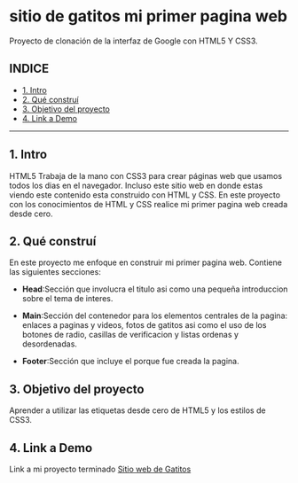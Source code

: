 # sitio de gatitos mi primer pagina web
Proyecto de clonación de la interfaz de Google con HTML5 Y CSS3.
## **INDICE**
* [1. Intro](#)
* [2. Qué construí](#)
* [3. Objetivo del proyecto](#)
* [4. Link a Demo](#)

****

## 1. Intro
HTML5 Trabaja de la mano con CSS3 para crear páginas web que usamos todos los dias en el navegador. Incluso este sitio web en donde estas viendo este contenido esta construido con HTML y CSS. En este proyecto con los conocimientos de HTML y CSS realice mi primer pagina web creada desde cero.

## 2. Qué construí 
En este proyecto me enfoque en construir mi primer pagina web. Contiene las siguientes secciones:
* **Head**:Sección que involucra el titulo asi como una pequeña introduccion sobre el tema de interes.

* **Main**:Sección del contenedor para los elementos centrales de la pagina: enlaces a paginas y videos, fotos de gatitos asi como el uso de los botones de radio, casillas de verificacion y listas ordenas y desordenadas.

* **Footer**:Sección que incluye el porque fue creada la pagina.

## 3. Objetivo del proyecto
Aprender a utilizar las etiquetas desde cero de HTML5 y los estilos de CSS3. 

## 4. Link a Demo 
Link a mi proyecto terminado [Sitio web de Gatitos](https://sitiodegatitos.netlify.app/)
